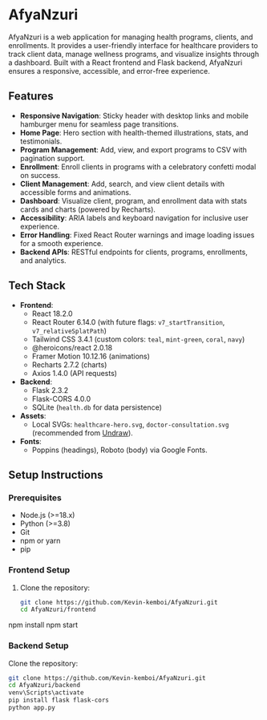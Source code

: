 # AfyaNzuri

AfyaNzuri is a web application for managing health programs, clients, and enrollments. It provides a user-friendly interface for healthcare providers to track client data, manage wellness programs, and visualize insights through a dashboard. Built with a React frontend and Flask backend, AfyaNzuri ensures a responsive, accessible, and error-free experience.

## Features

- **Responsive Navigation**: Sticky header with desktop links and mobile hamburger menu for seamless page transitions.
- **Home Page**: Hero section with health-themed illustrations, stats, and testimonials.
- **Program Management**: Add, view, and export programs to CSV with pagination support.
- **Enrollment**: Enroll clients in programs with a celebratory confetti modal on success.
- **Client Management**: Add, search, and view client details with accessible forms and animations.
- **Dashboard**: Visualize client, program, and enrollment data with stats cards and charts (powered by Recharts).
- **Accessibility**: ARIA labels and keyboard navigation for inclusive user experience.
- **Error Handling**: Fixed React Router warnings and image loading issues for a smooth experience.
- **Backend APIs**: RESTful endpoints for clients, programs, enrollments, and analytics.

## Tech Stack

- **Frontend**:
  - React 18.2.0
  - React Router 6.14.0 (with future flags: `v7_startTransition`, `v7_relativeSplatPath`)
  - Tailwind CSS 3.4.1 (custom colors: `teal`, `mint-green`, `coral`, `navy`)
  - @heroicons/react 2.0.18
  - Framer Motion 10.12.16 (animations)
  - Recharts 2.7.2 (charts)
  - Axios 1.4.0 (API requests)
- **Backend**:
  - Flask 2.3.2
  - Flask-CORS 4.0.0
  - SQLite (`health.db` for data persistence)
- **Assets**:
  - Local SVGs: `healthcare-hero.svg`, `doctor-consultation.svg` (recommended from [Undraw](https://undraw.co/)).
- **Fonts**:
  - Poppins (headings), Roboto (body) via Google Fonts.


## Setup Instructions

### Prerequisites

- Node.js (>=18.x)
- Python (>=3.8)
- Git
- npm or yarn
- pip

### Frontend Setup

1. Clone the repository:
   ```bash
   git clone https://github.com/Kevin-kemboi/AfyaNzuri.git
   cd AfyaNzuri/frontend
npm install
npm start

### Backend Setup
 Clone the repository:
   ```bash
   git clone https://github.com/Kevin-kemboi/AfyaNzuri.git
   cd AfyaNzuri/backend
venv\Scripts\activate
pip install flask flask-cors
python app.py









